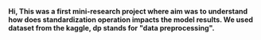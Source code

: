 <b><h>Hi, This was a first mini-research project where aim was to understand how does standardization operation impacts the model results. We used dataset from the kaggle, dp stands for "data preprocessing".</h></b>
